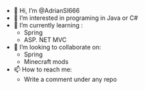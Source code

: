 - 👋 Hi, I’m @AdrianSI666
- 👀 I’m interested in programing in Java or C#
- 🌱 I’m currently learning :
    - Spring
    - ASP. NET MVC
- 💞️ I’m looking to collaborate on: 
    - Spring
    - Minecraft mods
- 📫 How to reach me:
    - Write a comment under any repo
<!---
AdrianSI666/AdrianSI666 is a ✨ special ✨ repository because its `README.md` (this file) appears on your GitHub profile.
You can click the Preview link to take a look at your changes.
--->
